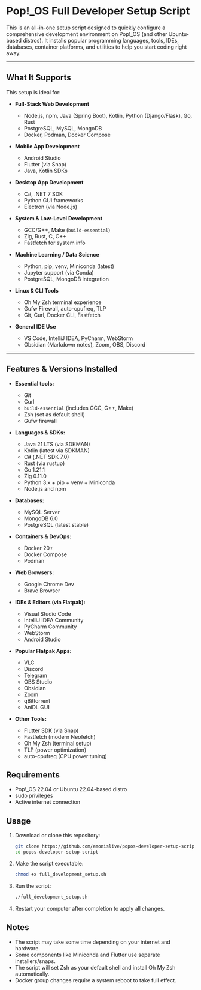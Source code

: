 # Pop!_OS Full Developer Setup Script

This is an all-in-one setup script designed to quickly configure a comprehensive development environment on Pop!_OS (and other Ubuntu-based distros). It installs popular programming languages, tools, IDEs, databases, container platforms, and utilities to help you start coding right away.

---

## What It Supports

This setup is ideal for:

- **Full-Stack Web Development**
  - Node.js, npm, Java (Spring Boot), Kotlin, Python (Django/Flask), Go, Rust
  - PostgreSQL, MySQL, MongoDB
  - Docker, Podman, Docker Compose

- **Mobile App Development**
  - Android Studio
  - Flutter (via Snap)
  - Java, Kotlin SDKs

- **Desktop App Development**
  - C#, .NET 7 SDK
  - Python GUI frameworks
  - Electron (via Node.js)

- **System & Low-Level Development**
  - GCC/G++, Make (`build-essential`)
  - Zig, Rust, C, C++
  - Fastfetch for system info

- **Machine Learning / Data Science**
  - Python, pip, venv, Miniconda (latest)
  - Jupyter support (via Conda)
  - PostgreSQL, MongoDB integration

- **Linux & CLI Tools**
  - Oh My Zsh terminal experience
  - Gufw Firewall, auto-cpufreq, TLP
  - Git, Curl, Docker CLI, Fastfetch

- **General IDE Use**
  - VS Code, IntelliJ IDEA, PyCharm, WebStorm
  - Obsidian (Markdown notes), Zoom, OBS, Discord

---

## Features & Versions Installed

- **Essential tools:**  
  - Git  
  - Curl  
  - `build-essential` (includes GCC, G++, Make)  
  - Zsh (set as default shell)  
  - Gufw firewall  

- **Languages & SDKs:**  
  - Java 21 LTS (via SDKMAN)  
  - Kotlin (latest via SDKMAN)  
  - C# (.NET SDK 7.0)  
  - Rust (via rustup)  
  - Go 1.21.1  
  - Zig 0.11.0  
  - Python 3.x + pip + venv + Miniconda  
  - Node.js and npm  

- **Databases:**  
  - MySQL Server  
  - MongoDB 6.0  
  - PostgreSQL (latest stable)  

- **Containers & DevOps:**  
  - Docker 20+  
  - Docker Compose  
  - Podman  

- **Web Browsers:**  
  - Google Chrome Dev  
  - Brave Browser  

- **IDEs & Editors (via Flatpak):**  
  - Visual Studio Code  
  - IntelliJ IDEA Community  
  - PyCharm Community  
  - WebStorm  
  - Android Studio  

- **Popular Flatpak Apps:**  
  - VLC  
  - Discord  
  - Telegram  
  - OBS Studio  
  - Obsidian  
  - Zoom  
  - qBittorrent  
  - AniDL GUI  

- **Other Tools:**  
  - Flutter SDK (via Snap)  
  - Fastfetch (modern Neofetch)  
  - Oh My Zsh (terminal setup)  
  - TLP (power optimization)  
  - auto-cpufreq (CPU power tuning)  

## Requirements

- Pop!_OS 22.04 or Ubuntu 22.04-based distro  
- sudo privileges  
- Active internet connection 

## Usage

1. Download or clone this repository:
   ```bash
   git clone https://github.com/emonislive/popos-developer-setup-script.git
   cd popos-developer-setup-script
   ```
2. Make the script executable:
   ```bash
   chmod +x full_development_setup.sh
   ```
3. Run the script:
   ```bash
   ./full_development_setup.sh
   ```
4. Restart your computer after completion to apply all changes.

## Notes

- The script may take some time depending on your internet and hardware.
- Some components like Miniconda and Flutter use separate installers/snaps.
- The script will set Zsh as your default shell and install Oh My Zsh automatically.
- Docker group changes require a system reboot to take full effect.
  

